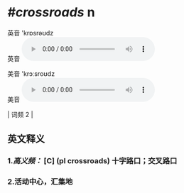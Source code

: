 # ***\#crossroads*** n
英音 'krɒsrəʊdz  
英音
<audio src="./media/crossroads-B.aac" controls="controls"></audio>

美音 'krɔːsroʊdz  
美音
<audio src="./media/crossroads.aac" controls="controls"></audio>



| 词频 2 |  

英文释义
---
### 1.*高义频：* **[C] (pl crossroads) 十字路口；交叉路口**  

### 2.**活动中心，汇集地**  


